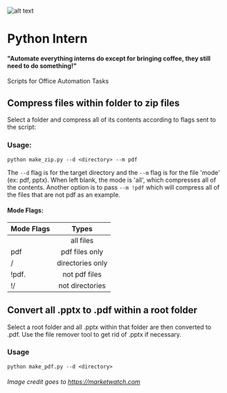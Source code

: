 ![alt text](https://ei.marketwatch.com/Multimedia/2013/08/30/Photos/MG/MW-BH721_pf_10t_20130830201010_MG.jpg?uuid=c4aed170-11d1-11e3-b648-002128040cf6)


# Python Intern
#### "Automate everything interns do except for bringing coffee, they still need to do something!"
Scripts for Office Automation Tasks

## Compress files within folder to zip files

Select a folder and compress all of its contents according to flags sent to the script:

### Usage:

`python make_zip.py --d <directory> --m pdf`

The `--d` flag is for the target directory and the `--m` flag is for the file 'mode' (ex: pdf, pptx). When left blank, the mode is 'all', which compresses all of the contents. Another option is to pass `--m !pdf` which will compress all of the files that are not pdf as an example.

#### Mode Flags:

| Mode Flags    | Types            | 
| --------------|:----------------:| 
| <blank>	    | all files        | 
| pdf	        | pdf files only   | 
| /	            | directories only | 
| \!pdf.        | not pdf files   |  
| \!/           | not directories |  

## Convert all .pptx to .pdf within a root folder

Select a root folder and all .pptx within that folder are then converted to .pdf. Use the file remover tool to get rid of .pptx if necessary.

### Usage

`python make_pdf.py --d <directory>`

###### Image credit goes to https://marketwatch.com